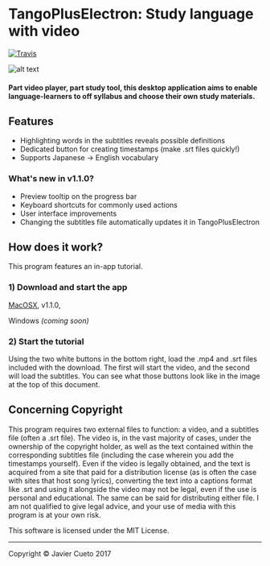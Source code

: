 # TangoPlusElectron: Study language with video
[![Travis](https://img.shields.io/travis/rust-lang/rust.svg?style=flat-square)](https://github.com/Buraburaite/TangoPlusElectron)

![alt text](https://s3-us-west-1.amazonaws.com/tpe/One+Piece+sample.png? "Sample image")
#### Part video player, part study tool, this desktop application aims to enable language-learners to off syllabus and choose their own study materials.

## Features
- Highlighting words in the subtitles reveals possible definitions
- Dedicated button for creating timestamps (make .srt files quickly!)
- Supports Japanese -> English vocabulary
### What's new in v1.1.0?
- Preview tooltip on the progress bar
- Keyboard shortcuts for commonly used actions
- User interface improvements
- Changing the subtitles file automatically updates it in TangoPlusElectron

## How does it work?
This program features an in-app tutorial.
### 1) Download and start the app
[MacOSX](https://s3-us-west-1.amazonaws.com/tpe/TangoPlusElectron-mac.zip), v1.1.0,

Windows _(coming soon)_  
### 2) Start the tutorial
Using the two white buttons in the bottom right, load the .mp4 and .srt files included with the download. The first will start the video, and the second will load the subtitles. You can see what those buttons look like in the image at the top of this document.

## Concerning Copyright
This program requires two external files to function: a video, and a subtitles file (often a .srt file). The video is, in the vast majority of cases, under the ownership of the copyright holder, as well as the text contained within the corresponding subtitles file (including the case wherein you add the timestamps yourself). Even if the video is legally obtained, and the text is acquired from a site that paid for a distribution license (as is often the case with sites that host song lyrics), converting the text into a captions format like .srt and using it alongside the video may not be legal, even if the use is personal and educational. The same can be said for distributing either file. I am not qualified to give legal advice, and your use of media with this program is at your own risk.


This software is licensed under the MIT License.
___
Copyright &copy; Javier Cueto 2017
